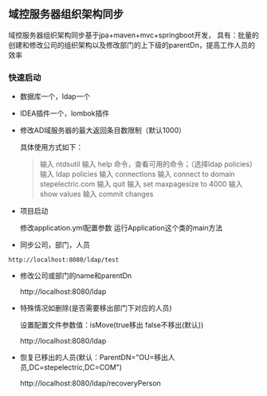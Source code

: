 ## 域控服务器组织架构同步
 域控服务器组织架构同步基于jpa+maven+mvc+springboot开发，
 具有：批量的创建和修改公司的组织架构以及修改部门的上下级的parentDn，提高工作人员的效率
 
 ### 快速启动
   * 数据库一个，ldap一个
   * IDEA插件一个，lombok插件
   * 修改AD域服务器的最大返回条目数限制（默认1000）
   
       
     具体使用方式如下：
     > 输入 ntdsutil 
     > 输入 help 命令，查看可用的命令；（选择ldap policies）
     > 输入 ldap policies
     > 输入 connections
     > 输入 connect to domain stepelectric.com
     > 输入 quit
     > 输入 set maxpagesize to 4000
     > 输入 show values
     > 输入 commit changes
    
     
     
   * 项目启动
   
    
     修改application.yml配置参数
     运行Application这个类的main方法 

   * 同步公司，部门，人员 
    
      
    http://localhost:8080/ldap/test    

    
   * 修改公司或部门的name和parentDn
    
    
     http://localhost:8080/ldap

   * 特殊情况如删除(是否需要移出部门下对应的人员)

    
     设置配置文件参数值：isMove(true移出  false不移出(默认))
     
     http://localhost:8080/ldap
        

   * 恢复已移出的人员(默认：ParentDN="OU=移出人员,DC=stepelectric,DC=COM")

    
     http://localhost:8080/ldap/recoveryPerson

